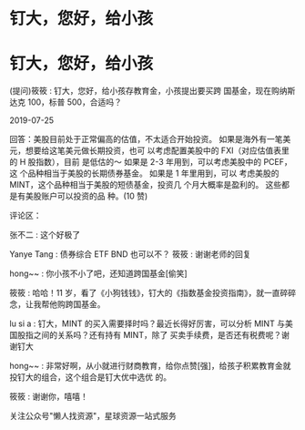 # 钉大，您好，给小孩

# 钉大，您好，给小孩

(提问)筱筱 : 钉大，您好，给小孩存教育金，小孩提出要买跨 国基金，现在购纳斯达克 100，标普 500，合适吗？

2019-07-25

回答：美股目前处于正常偏高的估值，不太适合开始投资。 如果是海外有一笔美元，想要给这笔美元做长期投资，也可 以考虑配置美股中的 FXI（对应估值表里的 H 股指数），目前 是低估的～ 如果是 2-3 年用到，可以考虑美股中的 PCEF，这 个品种相当于美股的长期债券基金。 如果是 1 年里用到，可以 考虑美股的 MINT，这个品种相当于美股的短债基金，投资几 个月大概率是盈利的。 这些都是有美股账户可以投资的品 种。(10 赞)

评论区：

张不二 : 这个好极了

Yanye Tang : 债券综合 ETF BND 也可以不？ 筱筱 : 谢谢老师的回复

hong~~ : 你小孩不小了吧，还知道跨国基金[偷笑]

筱筱 : 哈哈！11 岁，看了《小狗钱钱》，钉大的《指数基金投资指南》，就一直碎碎念，让我帮他购跨国基金。

lu si a : 钉大，MINT 的买入需要择时吗？最近长得好厉害，可以分析 MINT 与美国股指之间的关系吗？还有持有 MINT，除了 买卖手续费，是否还有税费呢？谢谢钉大

hong~~ : 非常好啊，从小就进行财商教育，给你点赞[强]，给孩子积累教育金就投钉大的组合，这个组合是钉大优中选优 的。

筱筱 : 谢谢你，嘻嘻！

关注公众号"懒人找资源"，星球资源一站式服务